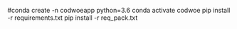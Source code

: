 #conda create -n codwoeapp python=3.6
conda activate codwoe
pip install -r requirements.txt
pip install -r req_pack.txt

